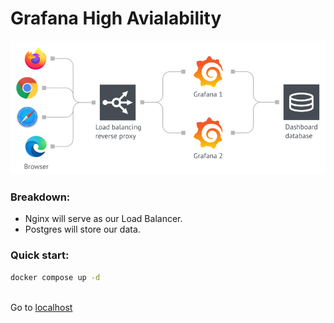 # Grafana High Avialability

![Architecture](./images/grafana-high-availability.png)

### Breakdown:
- Nginx will serve as our Load Balancer.
- Postgres will store our data.

### Quick start:
```bash
docker compose up -d
```
\
Go to [localhost](http://localhost)